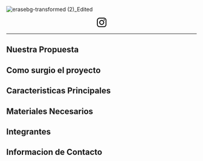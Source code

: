 ![erasebg-transformed (2)_Edited](https://github.com/user-attachments/assets/8eb748f6-3675-4d02-9954-1f70998ea98e)
<div align="center">
<a href="https://www.instagram.com/proyecto.sicap/" target="_blank" >
	<img src="./images/logotipo-de-instagram.png" width="25" alt="" style="text-aling: center">
</a>
</div>

---

<h2>Nuestra Propuesta</h2>
<h2>Como surgio el proyecto</h2>
<h2>Caracteristicas Principales</h2>
<h2>Materiales Necesarios</h2>
<h2>Integrantes</h2>
<h2>Informacion de Contacto</h2>

